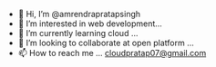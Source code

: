 - 👋 Hi, I’m @amrendrapratapsingh
- 👀 I’m interested in web development...
- 🌱 I’m currently learning cloud ...
- 💞️ I’m looking to collaborate at open platform ...
- 📫 How to reach me ... cloudpratap07@gmail.com

<!---
amrendrapratapsingh/amrendrapratapsingh is a ✨ special ✨ repository because its `README.md` (this file) appears on your GitHub profile.
You can click the Preview link to take a look at your changes.
--->
